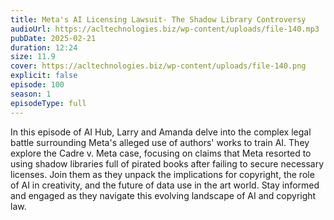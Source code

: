 ```yaml
---
title: Meta's AI Licensing Lawsuit- The Shadow Library Controversy 
audioUrl: https://acltechnologies.biz/wp-content/uploads/file-140.mp3
pubDate: 2025-02-21
duration: 12:24
size: 11.9
cover: https://acltechnologies.biz/wp-content/uploads/file-140.png
explicit: false
episode: 100
season: 1
episodeType: full
---
```

In this episode of AI Hub, Larry and Amanda delve into the complex legal battle surrounding Meta's alleged use of authors' works to train AI. They explore the Cadre v. Meta case, focusing on claims that Meta resorted to using shadow libraries full of pirated books after failing to secure necessary licenses. Join them as they unpack the implications for copyright, the role of AI in creativity, and the future of data use in the art world. Stay informed and engaged as they navigate this evolving landscape of AI and copyright law.